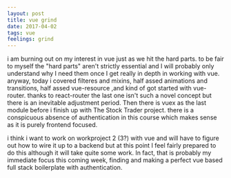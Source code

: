 ```yaml
---
layout: post
title: vue grind
date: 2017-04-02
tags: vue
feelings: grind
---
```


i am burning out on my interest in vue just as we hit the hard parts. to be fair to myself the "hard parts" aren't strictly essential and I will probably only understand why I need them once I get really in depth in working with vue. anyway, today i covered filteres and mixins, half assed animations and transitions, half assed vue-resource ,and kind of got started with vue-router. thanks to react-router the last one isn't such a novel concept but there is an inevitable adjustment period. Then there is vuex as the last module before i finish up with The Stock Trader project. there is a conspicuous absence of authentication in this course which makes sense as it is purely frontend focused.

i think i want to work on workproject 2 (3?) with vue and will have to figure out how to wire it up to a backend but at this point I feel fairly prepared to do this although it will take quite some work. In fact, that is probably my immediate focus this coming week, finding and making a perfect vue based full stack boilerplate with authentication.
